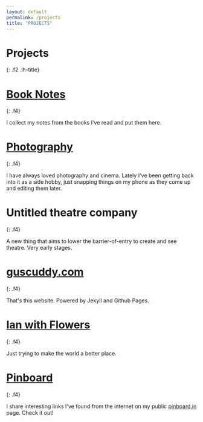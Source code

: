 ```yaml
---
layout: default
permalink: /projects
title: "PROJECTS"
---
```


# Projects
{: .f2 .lh-title}

# [Book Notes](/book)
{: .f4}

I collect my notes from the books I've read and put them here.

# [Photography](/photo)
{: .f4}

I have always loved photography and cinema. Lately I've been getting back into it as a side hobby, just snapping things on my phone as they come up and editing them later.

# Untitled theatre company
{: .f4}

A new thing that aims to lower the barrier-of-entry to create and see theatre. Very early stages.

# [guscuddy.com](https://github.com/gcuddy/gcuddy.github.io)
{: .f4}

That's this website. Powered by Jekyll and Github Pages.

# [Ian with Flowers](http://ianwithflowers.tumblr.com)
{: .f4}

Just trying to make the world a better place.

# [Pinboard](https://pinboard.in/u:guscuddy/public/)
{: .f4}

I share interesting links I've found from the internet on my public [pinboard.in](http://pinboard.in) page. Check it out!
